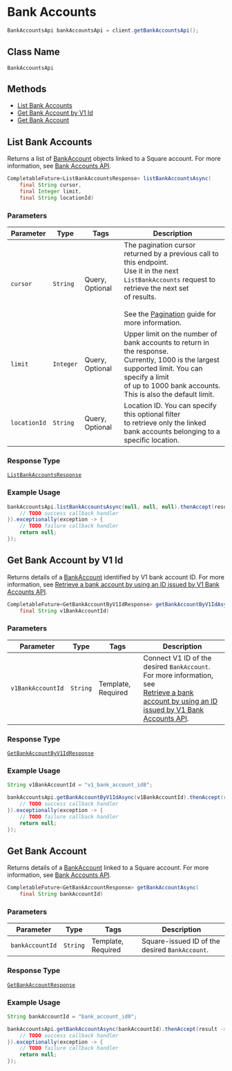# Bank Accounts

```java
BankAccountsApi bankAccountsApi = client.getBankAccountsApi();
```

## Class Name

`BankAccountsApi`

## Methods

* [List Bank Accounts](/doc/bank-accounts.md#list-bank-accounts)
* [Get Bank Account by V1 Id](/doc/bank-accounts.md#get-bank-account-by-v1-id)
* [Get Bank Account](/doc/bank-accounts.md#get-bank-account)

## List Bank Accounts

Returns a list of [BankAccount](#type-bankaccount) objects linked to a Square account. 
For more information, see 
[Bank Accounts API](https://developer.squareup.com/docs/docs/bank-accounts-api).

```java
CompletableFuture<ListBankAccountsResponse> listBankAccountsAsync(
    final String cursor,
    final Integer limit,
    final String locationId)
```

### Parameters

| Parameter | Type | Tags | Description |
|  --- | --- | --- | --- |
| `cursor` | `String` | Query, Optional | The pagination cursor returned by a previous call to this endpoint.<br>Use it in the next `ListBankAccounts` request to retrieve the next set <br>of results.<br><br>See the [Pagination](https://developer.squareup.com/docs/docs/working-with-apis/pagination) guide for more information. |
| `limit` | `Integer` | Query, Optional | Upper limit on the number of bank accounts to return in the response. <br>Currently, 1000 is the largest supported limit. You can specify a limit <br>of up to 1000 bank accounts. This is also the default limit. |
| `locationId` | `String` | Query, Optional | Location ID. You can specify this optional filter <br>to retrieve only the linked bank accounts belonging to a specific location. |

### Response Type

[`ListBankAccountsResponse`](/doc/models/list-bank-accounts-response.md)

### Example Usage

```java
bankAccountsApi.listBankAccountsAsync(null, null, null).thenAccept(result -> {
    // TODO success callback handler
}).exceptionally(exception -> {
    // TODO failure callback handler
    return null;
});
```

## Get Bank Account by V1 Id

Returns details of a [BankAccount](#type-bankaccount) identified by V1 bank account ID. 
For more information, see 
[Retrieve a bank account by using an ID issued by V1 Bank Accounts API](https://developer.squareup.com/docs/docs/bank-accounts-api#retrieve-a-bank-account-by-using-an-id-issued-by-the-v1-bank-accounts-api).

```java
CompletableFuture<GetBankAccountByV1IdResponse> getBankAccountByV1IdAsync(
    final String v1BankAccountId)
```

### Parameters

| Parameter | Type | Tags | Description |
|  --- | --- | --- | --- |
| `v1BankAccountId` | `String` | Template, Required | Connect V1 ID of the desired `BankAccount`. For more information, see <br>[Retrieve a bank account by using an ID issued by V1 Bank Accounts API](https://developer.squareup.com/docs/docs/bank-accounts-api#retrieve-a-bank-account-by-using-an-id-issued-by-v1-bank-accounts-api). |

### Response Type

[`GetBankAccountByV1IdResponse`](/doc/models/get-bank-account-by-v1-id-response.md)

### Example Usage

```java
String v1BankAccountId = "v1_bank_account_id8";

bankAccountsApi.getBankAccountByV1IdAsync(v1BankAccountId).thenAccept(result -> {
    // TODO success callback handler
}).exceptionally(exception -> {
    // TODO failure callback handler
    return null;
});
```

## Get Bank Account

Returns details of a [BankAccount](#type-bankaccount) 
linked to a Square account. For more information, see 
[Bank Accounts API](https://developer.squareup.com/docs/docs/bank-accounts-api).

```java
CompletableFuture<GetBankAccountResponse> getBankAccountAsync(
    final String bankAccountId)
```

### Parameters

| Parameter | Type | Tags | Description |
|  --- | --- | --- | --- |
| `bankAccountId` | `String` | Template, Required | Square-issued ID of the desired `BankAccount`. |

### Response Type

[`GetBankAccountResponse`](/doc/models/get-bank-account-response.md)

### Example Usage

```java
String bankAccountId = "bank_account_id0";

bankAccountsApi.getBankAccountAsync(bankAccountId).thenAccept(result -> {
    // TODO success callback handler
}).exceptionally(exception -> {
    // TODO failure callback handler
    return null;
});
```


